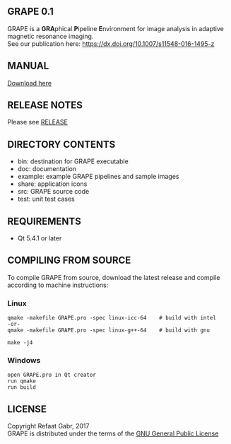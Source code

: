 ## **GRAPE 0.1**
GRAPE is a **GRA**phical **P**ipeline **E**nvironment for image analysis in adaptive magnetic resonance imaging.  
See our publication here: <https://dx.doi.org/10.1007/s11548-016-1495-z>

## **MANUAL**
[Download here](https://bitbucket.org/rgabr/grape/raw/cf84c06db195d65dace9a749445a08ac85b3d3de/doc/GRAPE_Manual.docx)

## **RELEASE NOTES**
Please see [RELEASE](RELEASE.md)

## **DIRECTORY CONTENTS**
  * bin: destination for GRAPE executable
  * doc: documentation
  * example: example GRAPE pipelines and sample images
  * share: application icons
  * src: GRAPE source code
  * test: unit test cases

## **REQUIREMENTS**
  * Qt 5.4.1 or later

## **COMPILING FROM SOURCE**
To compile GRAPE from source, download the latest release and compile according to machine instructions:

### Linux
```
qmake -makefile GRAPE.pro -spec linux-icc-64    # build with intel
-or-
qmake -makefile GRAPE.pro -spec linux-g++-64    # build with gnu

make -j4
```

### Windows
```
open GRAPE.pro in Qt creator
run qmake
run build
```

## **LICENSE**
Copyright Refaat Gabr, 2017  
GRAPE is distributed under the terms of the [GNU General Public License](LICENSE)

